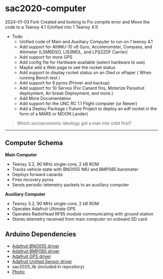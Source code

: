 # sac2020-computer

2024-01-03 Fork Created and looking to Fix compile error and Move the code to a Teensy 4.1 (Unified into 1 Teensy 4.1)
- Todo
  - Unified code of Main and Auxiliary Computer to run on 1 teensy 4.1
  - Add support for AltIMU-10 v6 Gyro, Accelerometer, Compass, and Altimeter (LSM6DSO, LIS3MDL, and LPS22DF Carrier)
  - Add support for more GPS
  - Add config file for Hardware available (select hardware to use)
  - Maybe add a Web page to see the rocket status
  - Add support to display rocket status on an Oled or ePaper ( When running Bench test )
  - Add support for 6 pyros (Primer and backup)
  - Add support for 10 Servos (For Canard fins, Moterize Parashut deployment, Air break Deployment, and more.)
  - Add More Documentation
  - Add support for the UNC RC 1.1 Flight computer (or Newer)
  - Add a Deploy Package ( Future Project to deploy an edf rocket in the form of a MARS or MOON Lander)

> Which socioeconomic ideology got a man into orbit first?

---

## Computer Schema

**Main Computer**

* Teensy 3.2, 90 MHz single-core, 2 kB ROM
* Tracks vehicle state with BNO055 IMU and BMP085 barometer
* Deploys forward canards
* Fires recovery pyros
* Sends periodic telemetry packets to an auxiliary computer


**Auxiliary Computer**

* Teensy 3.2, 90 MHz single-core, 2 kB ROM
* Operates Adafruit Ultimate GPS
* Operates RadioHead RF95 module communicating with ground station
* Stores telemetry received from main computer on onboard SD card

## Arduino Dependencies

* [Adafruit BNO055 driver](https://github.com/adafruit/Adafruit_BNO055)
* [Adafruit BMP085 driver](https://github.com/adafruit/Adafruit-BMP085-Library)
* [Adafruit GPS driver](https://github.com/adafruit/Adafruit_GPS)
* [Adafruit Unified Sensor driver](https://github.com/adafruit/Adafruit_Sensor)
* sac2020_lib (included in repository)
* [Photic](https://github.com/longhorn-rocketry/photic)
